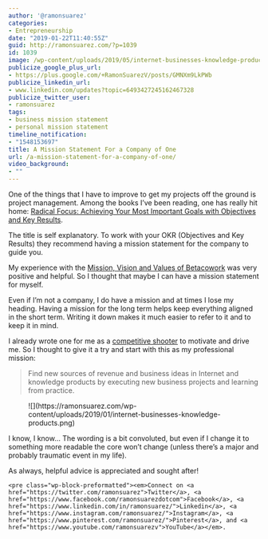 ```yaml
---
author: '@ramonsuarez'
categories:
- Entrepreneurship
date: "2019-01-22T11:40:55Z"
guid: http://ramonsuarez.com/?p=1039
id: 1039
image: /wp-content/uploads/2019/05/internet-businesses-knowledge-products.png
publicize_google_plus_url:
- https://plus.google.com/+RamonSuarezV/posts/GMNXm9LkPWb
publicize_linkedin_url:
- www.linkedin.com/updates?topic=6493427245162467328
publicize_twitter_user:
- ramonsuarez
tags:
- business mission statement
- personal mission statement
timeline_notification:
- "1548153697"
title: A Mission Statement For a Company of One
url: /a-mission-statement-for-a-company-of-one/
video_background:
- ""
---
```


One of the things that I have to improve to get my projects off the ground is project management. Among the books I’ve been reading, one has really hit home: [Radical Focus: Achieving Your Most Important Goals with Objectives and Key Results](https://amzn.to/2S3jx5C).

The title is self explanatory. To work with your OKR (Objectives and Key Results) they recommend having a mission statement for the company to guide you.

My experience with the [Mission, Vision and Values of Betacowork](https://web.archive.org/web/20170701120151/http://www.betacowork.com/mission-vision-and-values/) was very positive and helpful. So I thought that maybe I can have a mission statement for myself.

Even if I’m not a company, I do have a mission and at times I lose my heading. Having a mission for the long term helps keep everything aligned in the short term. Writing it down makes it much easier to refer to it and to keep it in mind.

I already wrote one for me as a [competitive shooter](https://www.olympicpistol.com) to motivate and drive me. So I thought to give it a try and start with this as my professional mission:

> Find new sources of revenue and business ideas in Internet and knowledge products by executing new business projects and learning from practice.

<figure class="wp-block-image">![](https://ramonsuarez.com/wp-content/uploads/2019/01/internet-businesses-knowledge-products.png)</figure>I know, I know… The wording is a bit convoluted, but even if I change it to something more readable the core won’t change (unless there’s a major and probably traumatic event in my life).

As always, helpful advice is appreciated and sought after!

```
<pre class="wp-block-preformatted"><em>Connect on <a href="https://twitter.com/ramonsuarez">Twitter</a>, <a href="https://www.facebook.com/ramonsuarezdotcom">Facebook</a>, <a href="https://www.linkedin.com/in/ramonsuarez/">Linkedin</a>, <a href="https://www.instagram.com/ramonsuarez/">Instagram</a>, <a href="https://www.pinterest.com/ramonsuarez/">Pinterest</a>, and <a href="https://www.youtube.com/ramonsuarezv">YouTube</a></em>. 
```